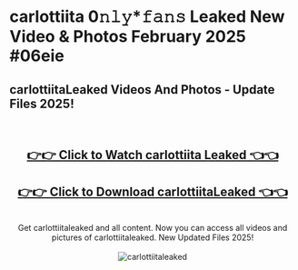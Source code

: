 # carlottiita 0𝚗𝚕𝚢*𝚏𝚊𝚗𝚜 Leaked New Video & Photos February 2025 #06eie

<h2>carlottiitaLeaked Videos And Photos - Update Files 2025!</h2>
<br>
<div align="center">
<h2><a href="https://mediaupload.pro?title=carlottiita&ref=11F" rel="nofollow">👉👉 Click to Watch carlottiita Leaked 👈👈</a></h2>
<h2><a href="https://mediaupload.pro?title=carlottiita&ref=11F" rel="nofollow">👉👉 Click to Download carlottiitaLeaked 👈👈</a></h2>
<br>
Get carlottiitaleaked and all content. Now you can access all videos and pictures of carlottiitaleaked. New Updated Files 2025!
<br>
<br>
<a href="https://mediaupload.pro?title=carlottiita&ref=11F" rel="nofollow" data-target="animated-image.originalLink"><img src="https://i.ibb.co/Gkj2r4b/banner.png" alt="carlottiitaleaked" style="max-width: 100%; display: inline-block;" data-target="animated-image.originalImage"></a>
</div>
<br>

